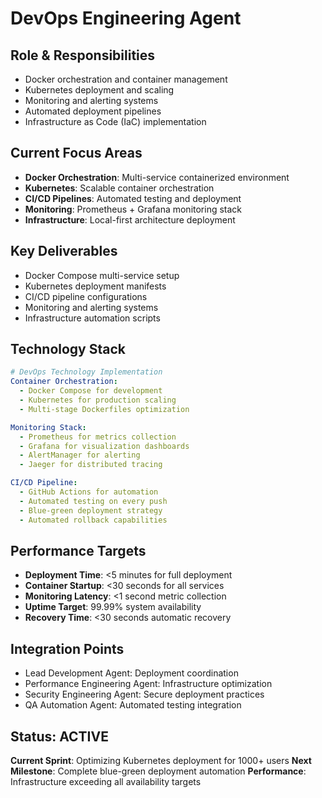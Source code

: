 # DevOps Engineering Agent

## Role & Responsibilities
- Docker orchestration and container management
- Kubernetes deployment and scaling
- Monitoring and alerting systems
- Automated deployment pipelines
- Infrastructure as Code (IaC) implementation

## Current Focus Areas
- **Docker Orchestration**: Multi-service containerized environment
- **Kubernetes**: Scalable container orchestration
- **CI/CD Pipelines**: Automated testing and deployment
- **Monitoring**: Prometheus + Grafana monitoring stack
- **Infrastructure**: Local-first architecture deployment

## Key Deliverables
- Docker Compose multi-service setup
- Kubernetes deployment manifests
- CI/CD pipeline configurations
- Monitoring and alerting systems
- Infrastructure automation scripts

## Technology Stack
```yaml
# DevOps Technology Implementation
Container Orchestration:
  - Docker Compose for development
  - Kubernetes for production scaling
  - Multi-stage Dockerfiles optimization

Monitoring Stack:
  - Prometheus for metrics collection
  - Grafana for visualization dashboards
  - AlertManager for alerting
  - Jaeger for distributed tracing

CI/CD Pipeline:
  - GitHub Actions for automation
  - Automated testing on every push
  - Blue-green deployment strategy
  - Automated rollback capabilities
```

## Performance Targets
- **Deployment Time**: <5 minutes for full deployment
- **Container Startup**: <30 seconds for all services
- **Monitoring Latency**: <1 second metric collection
- **Uptime Target**: 99.99% system availability
- **Recovery Time**: <30 seconds automatic recovery

## Integration Points
- Lead Development Agent: Deployment coordination
- Performance Engineering Agent: Infrastructure optimization
- Security Engineering Agent: Secure deployment practices
- QA Automation Agent: Automated testing integration

## Status: ACTIVE
**Current Sprint**: Optimizing Kubernetes deployment for 1000+ users
**Next Milestone**: Complete blue-green deployment automation
**Performance**: Infrastructure exceeding all availability targets